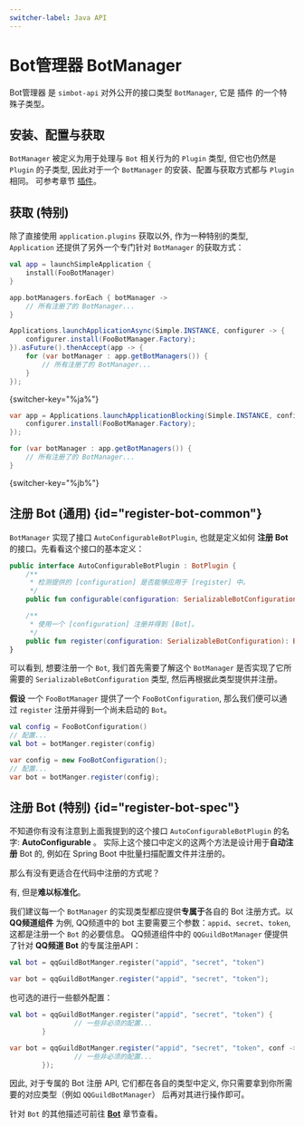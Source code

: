 ```yaml
---
switcher-label: Java API
---
```


# Bot管理器 BotManager

Bot管理器 是 `simbot-api` 对外公开的接口类型 `BotManager`, 
它是
<tooltip term="插件"><control>插件</control></tooltip>
的一个特殊子类型。

## 安装、配置与获取

`BotManager` 被定义为用于处理与 `Bot` 相关行为的 `Plugin` 类型, 
但它也仍然是 `Plugin` 的子类型, 因此对于一个 `BotManager` 
的安装、配置与获取方式都与 `Plugin` 相同。
可参考章节 [插件](plugin.md)。

## 获取 (特别)

除了直接使用 `application.plugins` 获取以外, 作为一种特别的类型, 
`Application` 还提供了另外一个专门针对 `BotManager` 的获取方式：

<tabs group="code">
<tab title="Kotlin" group-key="Kotlin">

```Kotlin
val app = launchSimpleApplication {
    install(FooBotManager)
}

app.botManagers.forEach { botManager ->
    // 所有注册了的 BotManager...
}
```

</tab>
<tab title="Java" group-key="Java">

```Java
Applications.launchApplicationAsync(Simple.INSTANCE, configurer -> {
    configurer.install(FooBotManager.Factory);
}).asFuture().thenAccept(app -> {
    for (var botManager : app.getBotManagers()) {
        // 所有注册了的 BotManager...
    }
});
```
{switcher-key="%ja%"}

```Java
var app = Applications.launchApplicationBlocking(Simple.INSTANCE, configurer -> {
    configurer.install(FooBotManager.Factory);
});

for (var botManager : app.getBotManagers()) {
    // 所有注册了的 BotManager...
}
```
{switcher-key="%jb%"}

</tab>
</tabs>

## 注册 Bot (通用) {id="register-bot-common"}

`BotManager` 实现了接口 `AutoConfigurableBotPlugin`, 也就是定义如何 **注册 Bot** 的接口。先看看这个接口的基本定义：

```Kotlin
public interface AutoConfigurableBotPlugin : BotPlugin {
    /**
     * 检测提供的 [configuration] 是否能够应用于 [register] 中。
     */
    public fun configurable(configuration: SerializableBotConfiguration): Boolean

    /**
     * 使用一个 [configuration] 注册并得到 [Bot]。
     */
    public fun register(configuration: SerializableBotConfiguration): Bot
}
```

可以看到, 想要注册一个 `Bot`, 我们首先需要了解这个 `BotManager` 是否实现了它所需要的 `SerializableBotConfiguration` 类型, 
然后再根据此类型提供并注册。

**假设** 一个 `FooBotManager` 提供了一个 `FooBotConfiguration`, 那么我们便可以通过 `register` 注册并得到一个尚未启动的 `Bot`。

<tabs group="code">
<tab title="Kotlin" group-key="Kotlin">

```Kotlin
val config = FooBotConfiguration()
// 配置...
val bot = botManger.register(config)
```

</tab>
<tab title="Java" group-key="Java">

```Java
var config = new FooBotConfiguration();
// 配置...
var bot = botManger.register(config);
```

</tab>
</tabs>

## 注册 Bot (特别) {id="register-bot-spec"}

不知道你有没有注意到上面我提到的这个接口 `AutoConfigurableBotPlugin` 的名字: **AutoConfigurable** 。
实际上这个接口中定义的这两个方法是设计用于**自动注册** Bot 的, 例如在 Spring Boot 中批量扫描配置文件并注册的。

那么有没有更适合在代码中注册的方式呢？

有, 但是**难以标准化**。

我们建议每一个 `BotManager` 的实现类型都应提供**专属于**各自的 Bot 注册方式。以 **QQ频道组件** 为例, 
QQ频道中的 bot 主要需要三个参数：`appid`、`secret`、`token`, 这都是注册一个 `Bot` 的必要信息。
QQ频道组件中的 `QQGuildBotManager` 便提供了针对 **QQ频道 Bot** 的专属注册API：

<tabs group="code">
<tab title="Kotlin" group-key="Kotlin">

```Kotlin
val bot = qqGuildBotManger.register("appid", "secret", "token")
```

</tab>
<tab title="Java" group-key="Java">

```Java
var bot = qqGuildBotManger.register("appid", "secret", "token");
```

</tab>
</tabs>

也可选的进行一些额外配置：

<tabs group="code">
<tab title="Kotlin" group-key="Kotlin">

```Kotlin
val bot = qqGuildBotManger.register("appid", "secret", "token") {
                // 一些非必须的配置...
        }
```

</tab>
<tab title="Java" group-key="Java">

```Java
var bot = qqGuildBotManger.register("appid", "secret", "token", conf -> {
                // 一些非必须的配置...
        });
```

</tab>
</tabs>

因此, 对于专属的 Bot 注册 API, 它们都在各自的类型中定义, 你只需要拿到你所需要的对应类型（例如 `QQGuildBotManager`）
后再对其进行操作即可。

<note>

针对 `Bot` 的其他描述可前往 [**Bot**](basic-bot.md) 章节查看。

</note>